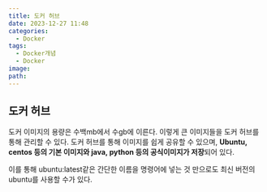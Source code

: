 ```yaml
---
title: 도커 허브
date: 2023-12-27 11:48
categories:
  - Docker
tags:
  - Docker개념
  - Docker
image: 
path:
---
```


## 도커 허브
도커 이미지의 용량은 수백mb에서 수gb에 이른다. 이렇게 큰 이미지들을 도커 허브를 통해 관리할 수 있다. 도커 허브를 통해 이미지를 쉽게 공유할 수 있으며, **Ubuntu, centos 등의 기본 이미지와 java, python 등의 공식이미지가 저장**되어 있다.

이를 통해 ubuntu:latest같은 간단한 이름을 명령어에 넣는 것 만으로도 최신 버전의 ubuntu를 사용할 수가 있다.